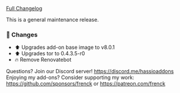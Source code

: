 [Full Changelog][changelog]

This is a general maintenance release.

### 🔨  Changes

- ⬆ Upgrades add-on base image to v8.0.1
- ⬆ Upgrades tor to 0.4.3.5-r0
- 🔥 Remove Renovatebot

[changelog]: https://github.com/hassio-addons/addon-tor/compare/v2.4.0...v2.4.1

Questions? Join our Discord server! https://discord.me/hassioaddons
Enjoying my add-ons? Consider supporting my work:
https://github.com/sponsors/frenck or https://patreon.com/frenck